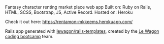 Fantasy character renting market place web app
Built on: Ruby on Rails, HTML, SCSS, Bootstrap, JS, Active Record. Hosted on: Heroku

Check it out here: https://rentamon-mkkeems.herokuapp.com/

Rails app generated with [lewagon/rails-templates](https://github.com/lewagon/rails-templates), created by the [Le Wagon coding bootcamp](https://www.lewagon.com) team.

